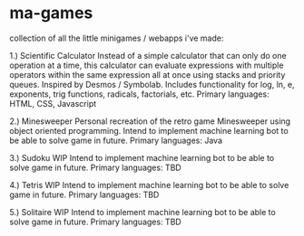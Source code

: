 # ma-games
collection of all the little minigames / webapps i've made:


1.) Scientific Calculator
Instead of a simple calculator that can only do one operation at a time, this calculator can evaluate expressions with multiple operators within the same expression all at once using stacks and priority queues. Inspired by Desmos / Symbolab. Includes functionality for log, ln, e, exponents, trig functions, radicals, factorials, etc. 
Primary languages: HTML, CSS, Javascript

2.) Minesweeper
Personal recreation of the retro game Minesweeper using object oriented programming. Intend to implement machine learning bot to be able to solve game in future. 
Primary languages: Java

3.) Sudoku WIP
Intend to implement machine learning bot to be able to solve game in future.
Primary languages: TBD

4.) Tetris WIP
Intend to implement machine learning bot to be able to solve game in future.
Primary languages: TBD

5.) Solitaire WIP
Intend to implement machine learning bot to be able to solve game in future.
Primary languages: TBD
